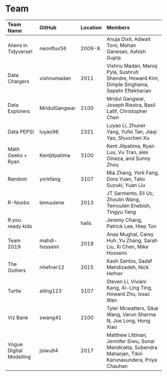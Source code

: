 # Team

| Team Name | GitHub | Location | Members |
| :--       | :--      | :--    | :--     |
| Aliens in Tidyverse! | neonflux56 | 2009-8 | Anuja Dixit, Adwait Toro, Mohan Ganesan, Ashish Gupta | 
| Data Chargers | vishnumadan | 2011 | Vishnu Madan, Manoj Pyla, Sushruti Shendre, Howard Kim, Dimple Singhania, Sepehr Eftekharian|
| Data Explorers | MridulGangwar | 2100 | Mridul Gangwar, Joseph Riestra, Basil Latif, Christopher Chen |
| Data PEPSI | luyao96 | 2321 | Luyao Li, Zhuoer Yang, Yufei Tan, Jiaqi Yao, Shuochen Xu |
| Math Geeks + Ryan | Kentjitpatima | 3100 | Kent Jitpatima, Ryan Luu, Vu Tran, alex Oineza, and Sunny Zhou |
| Random | yorkfang | 3107 | Mia Zhang, York Fang, Dora Yuan, Tako Suzuki, Yuan Liu |
| R-Noobs | temuulene | 2013 | JT Sarmento, Eli Uc, Zhoulin Wang, Temuulen Enebish, Tingyu Yang |
| R you ready kids  | | halls | Jeremy Chang, Patrick Lee, Hiep Ton |
| Team 2019 | mahdi-hosseini | 2019 | Anas Mughal, Carey Huh ,Yu Zhang, Sarah Liu, Xi Chen, Mike Hosseini |
| The Outliers | nhefner12 | 2015 | Kash Santos, Sadaf Mehdizadeh, Nick Hefner |
| Turtle | ailing123 | 3107 | Steven Li, Viviani Kang, Ai-Ling Ting, Howard Zhu, Issac Wan|
| Viz Bank | swang41 | 2100 | Tyler Mcwatters, Sikai Wang, Varun Sharma N, Joe Long, Hong Xiao |
| Vogue Digital Modelling | jsiwu94 | 2017 | Matthew Littman, Jennifer Siwu, Sonal Mendiratta, Subendra Maharjan, Tikiri Karunasundera, Priya Chauhan |
